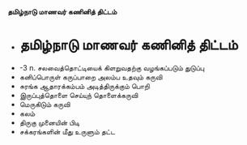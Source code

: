 **தமிழ்நாடு மாணவர் கணினித் திட்டம்**
- # தமிழ்நாடு மாணவர் கணினித் திட்டம்
- -3 n.  சலவைத்தொட்டியைக் கிளறுவதற்கு வழங்கப்படும் துடுப்பு
- கனிப்பொருள் கருப்பாறை அலம்ப உதவும் கருவி
- சுரங்க ஆதாரக்கம்பம் அடித்திருக்கும் பொறி
- இருப்புத்தொளை செய்யுந் தொளைக்கருவி
- மெருகிடும் கருவி
- கலம்
- திருகு முனையின் பிடி
- சக்கரங்களின் மீது உருளும் தட்ட

